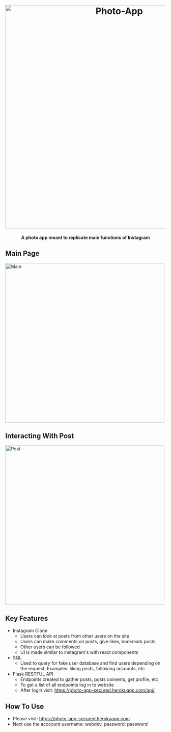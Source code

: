 <h1 align="center">
  <br>
  <img src="https://i.ibb.co/WfGz83x/Photo-App.png" alt="Photo-App" width="700">
</h1>

<h4 align="center">A photo app meant to replicate main functions of Instagram</h4>

## Main Page
<img src="https://i.ibb.co/FDpLyqM/photo-app-main.png" alt="Main" height="500">

## Interacting With Post
<img src="https://i.ibb.co/nz8JCpH/photo-app-post.png" alt="Post" height="500">

## Key Features

* Instagram Clone
  - Users can look at posts from other users on the site
  - Users can make comments on posts, give likes, bookmark posts
  - Other users can be followed
  - UI is made similar to instagram's with react components
* SQL
  - Used to query for fake user database and find users depending on the request. Examples: liking posts, following accounts, etc
* Flask RESTFUL API
  - Endpoints created to gather posts, posts coments, get profile, etc
  - To get a list of all endpoints log in to website
  - After login visit: https://photo-app-secured.herokuapp.com/api/ 

## How To Use

- Please visit: https://photo-app-secured.herokuapp.com
- Next use the acccount username: webdev, password: password


